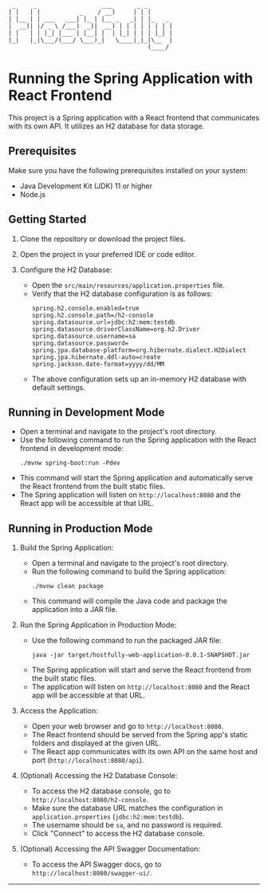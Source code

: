```text
 _     _                  ___       _ _       
| |   | |           _    / __)     | | |      
| |__ | | ___   ___| |_ | |__ _   _| | |_   _ 
|  __)| |/ _ \ /___)  _)|  __) | | | | | | | |
| |   | | |_| |___ | |__| |  | |_| | | | |_| |
|_|   |_|\___/(___/ \___)_|   \____|_|_|\__  |
                                       (____/ 
```

# Running the Spring Application with React Frontend

This project is a Spring application with a React frontend that communicates with its own API. It utilizes an H2 database for data storage.

## Prerequisites

Make sure you have the following prerequisites installed on your system:

- Java Development Kit (JDK) 11 or higher
- Node.js

## Getting Started

1. Clone the repository or download the project files.

2. Open the project in your preferred IDE or code editor.

3. Configure the H2 Database:
   - Open the `src/main/resources/application.properties` file.
   - Verify that the H2 database configuration is as follows:
     ```
     spring.h2.console.enabled=true
     spring.h2.console.path=/h2-console
     spring.datasource.url=jdbc:h2:mem:testdb
     spring.datasource.driverClassName=org.h2.Driver
     spring.datasource.username=sa
     spring.datasource.password=
     spring.jpa.database-platform=org.hibernate.dialect.H2Dialect
     spring.jpa.hibernate.ddl-auto=create
     spring.jackson.date-format=yyyy/dd/MM
     ```
   - The above configuration sets up an in-memory H2 database with default settings.

## Running in Development Mode

   - Open a terminal and navigate to the project's root directory.
   - Use the following command to run the Spring application with the React frontend in development mode:
     ```
     ./mvnw spring-boot:run -Pdev
     ```
   - This command will start the Spring application and automatically serve the React frontend from the built static files.
   - The Spring application will listen on `http://localhost:8080` and the React app will be accessible at that URL.

## Running in Production Mode

1. Build the Spring Application:
   - Open a terminal and navigate to the project's root directory.
   - Run the following command to build the Spring application:
     ```
     ./mvnw clean package
     ```
   - This command will compile the Java code and package the application into a JAR file.



2. Run the Spring Application in Production Mode:
   - Use the following command to run the packaged JAR file:
     ```
     java -jar target/hostfully-web-application-0.0.1-SNAPSHOT.jar
     ```
   - The Spring application will start and serve the React frontend from the built static files.
   - The application will listen on `http://localhost:8080` and the React app will be accessible at that URL.



3. Access the Application:
   - Open your web browser and go to `http://localhost:8080`.
   - The React frontend should be served from the Spring app's static folders and displayed at the given URL.
   - The React app communicates with its own API on the same host and port (`http://localhost:8080/api`).



4. (Optional) Accessing the H2 Database Console:
   - To access the H2 database console, go to `http://localhost:8080/h2-console`.
   - Make sure the database URL matches the configuration in `application.properties` (`jdbc:h2:mem:testdb`).
   - The username should be `sa`, and no password is required.
   - Click "Connect" to access the H2 database console.



5. (Optional) Accessing the API Swagger Documentation:
   - To access the API Swagger docs, go to `http://localhost:8080/swagger-ui/`.

---
